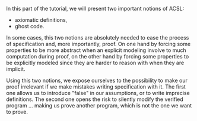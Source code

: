 In this part of the tutorial, we will present two important notions of ACSL:

- axiomatic definitions,
- ghost code.

In some cases, this two notions are absolutely needed to ease the process of
specification and, more importantly, proof. On one hand by forcing some
properties to be more abstract when an explicit modeling involve to much
computation during proof, on the other hand by forcing some properties to be
explicitly modeled since they are harder to reason with when they are implicit.

Using this two notions, we expose ourselves to the possibility to make our
proof irrelevant if we make mistakes writing specification with it. The first
one allows us to introduce "false" in our assumptions, or to write imprecise
definitions. The second one opens the risk to silently modify the verified
program ... making us prove another program, which is not the one we want to
prove.